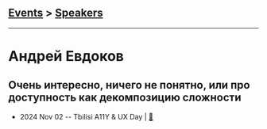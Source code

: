 ## [Events](../README.md) > [Speakers](../speakers.md)
---

# Андрей Евдоков

## Очень интересно, ничего не понятно, или про доступность как декомпозицию сложности
- 2024 Nov 02 -- Tbilisi A11Y &amp; UX Day  | [:notebook:](https://t.me/tbilisi_js_chat/12128)  
